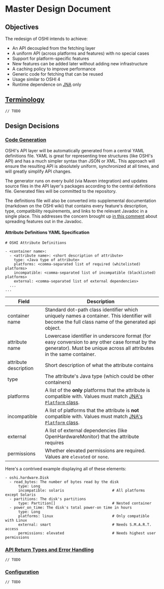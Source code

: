 # Master Design Document

## Objectives
The redesign of OSHI intends to achieve:

- An API decoupled from the fetching layer
- A uniform API (across platforms and features) with no special cases
- Support for platform-specific features
- New features can be added later without adding new infrastructure
- A caching policy to improve performance
- Generic code for fetching that can be reused
- Usage similar to OSHI 4
- Runtime dependence on [JNA](https://github.com/java-native-access/jna) only

## [Terminology](https://github.com/oshi/oshi5/issues/7)
`// TODO`

## Design Decisions
### [Code Generation](https://github.com/oshi/oshi5/issues/4)
OSHI's API layer will be automatically generated from a central YAML definitions file. YAML is great for representing tree structures (like OSHI's API) and has a much simpler syntax than JSON or XML. This approach will ensure the resulting API is absolutely uniform, synchronized at all times, and will greatly simplify API changes.

The generator runs on every build (via Maven integration) and updates source files in the API layer's packages according to the central definitions file. Generated files will be committed to the repository.

The definitions file will also be converted into supplemental documentation (markdown on the OSHI wiki) that contains every feature's description, type, compatibility requirements, and links to the relevant Javadoc in a single place. This addresses the concern brought up [in this comment](https://github.com/oshi/oshi5/issues/2#issuecomment-451220174) about spreading features out in the Javadoc.

#### Attribute Definitions YAML Specification
```
# OSHI Attribute Definitions

- <container name>:
  - <attribute name>: <short description of attribute>
    type: <Java type of attribute>
    platforms: <comma-separated list of required (whitelisted) platforms>
    incompatible: <comma-separated list of incompatible (blacklisted) platforms>
    external: <comma-separated list of external dependencies>
  ...
...
```

| Field | Description |
|----------------|-----------------------------------|
| container name | Standard dot-path class identifier which uniquely names a container. This identifier will become the full class name of the generated api object. |
| attribute name | Lowercase identifier in underscore format (for easy conversion to any other case format by the generator). Must be unique across all attributes in the same container. |
| attribute description | Short description of what the attribute contains |
| type | The attribute's Java type (which could be other containers) |
| platforms | A list of the **only** platforms that the attribute is compatible with. Values must match [JNA's `Platform` class](http://java-native-access.github.io/jna/5.2.0/javadoc/com/sun/jna/Platform.html). |
| incompatible | A list of platforms that the attribute is **not** compatible with. Values must match [JNA's `Platform` class](http://java-native-access.github.io/jna/5.2.0/javadoc/com/sun/jna/Platform.html). |
| external | A list of external dependencies (like OpenHardwareMonitor) that the attribute requires |
| permissions | Whether elevated permissions are required. Values are `elevated` or `none`. |

Here's a contrived example displaying all of these elements:
```
- oshi.hardware.Disk
  - read_bytes: The number of bytes read by the disk
      type: Long
      incompatible: solaris                      # All platforms except Solaris
  - partitions: The disk's partitions
      type: Partition[]                          # Nested container
  - power_on_time: The disk's total power-on time in hours
      type: Long
      platforms: linux                           # Only compatible with Linux
      external: smart                            # Needs S.M.A.R.T. access
      permissions: elevated                      # Needs highest user permissions
```

### [API Return Types and Error Handling](https://github.com/oshi/oshi5/issues/2)
`// TODO`

### [Configuration](https://github.com/oshi/oshi5/issues/3)
`// TODO`
